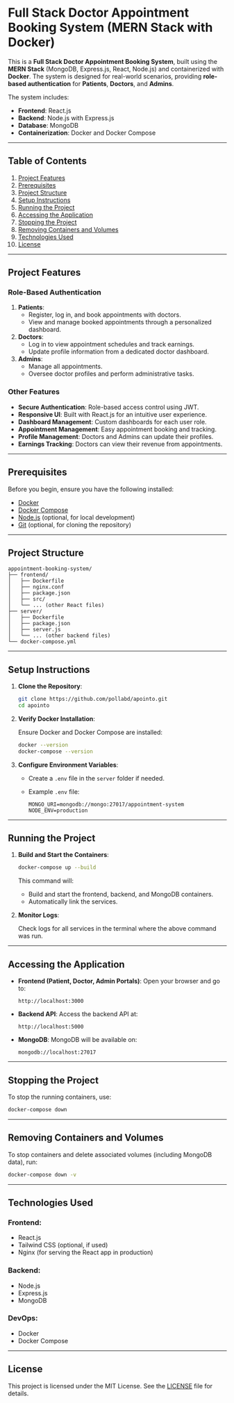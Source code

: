 # Full Stack Doctor Appointment Booking System (MERN Stack with Docker)

This is a **Full Stack Doctor Appointment Booking System**, built using the **MERN Stack** (MongoDB, Express.js, React, Node.js) and containerized with **Docker**. The system is designed for real-world scenarios, providing **role-based authentication** for **Patients**, **Doctors**, and **Admins**.

The system includes:

- **Frontend**: React.js
- **Backend**: Node.js with Express.js
- **Database**: MongoDB
- **Containerization**: Docker and Docker Compose

---

## Table of Contents

1. [Project Features](#project-features)
2. [Prerequisites](#prerequisites)
3. [Project Structure](#project-structure)
4. [Setup Instructions](#setup-instructions)
5. [Running the Project](#running-the-project)
6. [Accessing the Application](#accessing-the-application)
7. [Stopping the Project](#stopping-the-project)
8. [Removing Containers and Volumes](#removing-containers-and-volumes)
9. [Technologies Used](#technologies-used)
10. [License](#license)

---

## Project Features

### **Role-Based Authentication**

1. **Patients**:
   - Register, log in, and book appointments with doctors.
   - View and manage booked appointments through a personalized dashboard.
2. **Doctors**:
   - Log in to view appointment schedules and track earnings.
   - Update profile information from a dedicated doctor dashboard.
3. **Admins**:
   - Manage all appointments.
   - Oversee doctor profiles and perform administrative tasks.

### **Other Features**

- **Secure Authentication**: Role-based access control using JWT.
- **Responsive UI**: Built with React.js for an intuitive user experience.
- **Dashboard Management**: Custom dashboards for each user role.
- **Appointment Management**: Easy appointment booking and tracking.
- **Profile Management**: Doctors and Admins can update their profiles.
- **Earnings Tracking**: Doctors can view their revenue from appointments.

---

## Prerequisites

Before you begin, ensure you have the following installed:

- [Docker](https://docs.docker.com/get-docker/)
- [Docker Compose](https://docs.docker.com/compose/install/)
- [Node.js](https://nodejs.org/) (optional, for local development)
- [Git](https://git-scm.com/) (optional, for cloning the repository)

---

## Project Structure

```
appointment-booking-system/
├── frontend/
│   ├── Dockerfile
│   ├── nginx.conf
│   ├── package.json
│   ├── src/
│   └── ... (other React files)
├── server/
│   ├── Dockerfile
│   ├── package.json
│   ├── server.js
│   └── ... (other backend files)
└── docker-compose.yml
```

---

## Setup Instructions

1. **Clone the Repository**:

   ```bash
   git clone https://github.com/pollabd/apointo.git
   cd apointo
   ```

2. **Verify Docker Installation**:

   Ensure Docker and Docker Compose are installed:

   ```bash
   docker --version
   docker-compose --version
   ```

3. **Configure Environment Variables**:

   - Create a `.env` file in the `server` folder if needed.
   - Example `.env` file:

     ```env
     MONGO_URI=mongodb://mongo:27017/appointment-system
     NODE_ENV=production
     ```

---

## Running the Project

1. **Build and Start the Containers**:

   ```bash
   docker-compose up --build
   ```

   This command will:

   - Build and start the frontend, backend, and MongoDB containers.
   - Automatically link the services.

2. **Monitor Logs**:

   Check logs for all services in the terminal where the above command was run.

---

## Accessing the Application

- **Frontend (Patient, Doctor, Admin Portals)**:
  Open your browser and go to:

  ```
  http://localhost:3000
  ```

- **Backend API**:
  Access the backend API at:

  ```
  http://localhost:5000
  ```

- **MongoDB**:
  MongoDB will be available on:

  ```
  mongodb://localhost:27017
  ```

---

## Stopping the Project

To stop the running containers, use:

```bash
docker-compose down
```

---

## Removing Containers and Volumes

To stop containers and delete associated volumes (including MongoDB data), run:

```bash
docker-compose down -v
```

---

## Technologies Used

### **Frontend**:

- React.js
- Tailwind CSS (optional, if used)
- Nginx (for serving the React app in production)

### **Backend**:

- Node.js
- Express.js
- MongoDB

### **DevOps**:

- Docker
- Docker Compose

---

## License

This project is licensed under the MIT License. See the [LICENSE](LICENSE) file for details.
